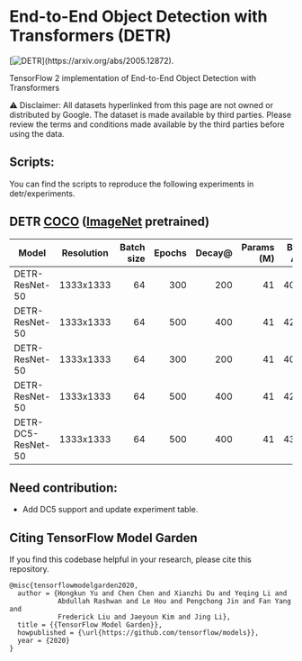 # End-to-End Object Detection with Transformers (DETR)

[![DETR](https://img.shields.io/badge/DETR-arXiv.2005.12872-B3181B?)](https://arxiv.org/abs/2005.12872).

TensorFlow 2 implementation of End-to-End Object Detection with Transformers

⚠️ Disclaimer: All datasets hyperlinked from this page are not owned or
distributed by Google. The dataset is made available by third parties.
Please review the terms and conditions made available by the third parties
before using the data.

## Scripts:

You can find the scripts to reproduce the following experiments in
detr/experiments.


## DETR [COCO](https://cocodataset.org) ([ImageNet](https://www.image-net.org) pretrained)

| Model     | Resolution | Batch size | Epochs | Decay@ | Params (M) | Box AP | Dashboard | Checkpoint | Experiment |
| --------- | :--------: | ----------:| ------:| -----: | ---------: | -----: | --------: | ---------: | ---------: |
| DETR-ResNet-50 | 1333x1333 |64|300| 200 |41 | 40.6 | [tensorboard](https://tensorboard.dev/experiment/o2IEZnniRYu6pqViBeopIg/#scalars) | [ckpt](https://storage.googleapis.com/tf_model_garden/vision/detr/detr_resnet_50_300.tar.gz) | [detr_r50_300epochs.sh](https://github.com/tensorflow/models/blob/master/official/projects/detr/experiments/detr_r50_300epochs.sh) |
| DETR-ResNet-50 | 1333x1333 |64|500| 400 |41 | 42.0| [tensorboard](https://tensorboard.dev/experiment/YFMDKpESR4yjocPh5HgfRw/) | [ckpt](https://storage.googleapis.com/tf_model_garden/vision/detr/detr_resnet_50_500.tar.gz) | [detr_r50_500epochs.sh](https://github.com/tensorflow/models/blob/master/official/projects/detr/experiments/detr_r50_500epochs.sh) |
| DETR-ResNet-50 | 1333x1333 |64|300| 200 |41 | 40.6 | paper | NA | NA |
| DETR-ResNet-50 | 1333x1333 |64|500| 400 |41 | 42.0 | paper | NA | NA |
| DETR-DC5-ResNet-50 | 1333x1333 |64|500| 400 |41 | 43.3 | paper | NA | NA |

## Need contribution:

*   Add DC5 support and update experiment table.


## Citing TensorFlow Model Garden

If you find this codebase helpful in your research, please cite this repository.

```
@misc{tensorflowmodelgarden2020,
  author = {Hongkun Yu and Chen Chen and Xianzhi Du and Yeqing Li and
            Abdullah Rashwan and Le Hou and Pengchong Jin and Fan Yang and
            Frederick Liu and Jaeyoun Kim and Jing Li},
  title = {{TensorFlow Model Garden}},
  howpublished = {\url{https://github.com/tensorflow/models}},
  year = {2020}
}
```
